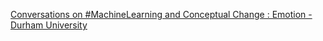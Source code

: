 [Conversations on #MachineLearning and Conceptual Change : Emotion - Durham University](https://qi.tc/qi/111191)
